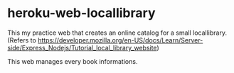 # heroku-web-locallibrary

This my practice web that creates an online catalog for a small locallibrary.
(Refers to https://developer.mozilla.org/en-US/docs/Learn/Server-side/Express_Nodejs/Tutorial_local_library_website)

This web manages every book informations.

